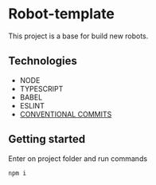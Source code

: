 # Robot-template

<p>This project is a base for build new robots. </p>

## Technologies

<ul>
    <li>NODE</li>
    <li>TYPESCRIPT</li>
    <li>BABEL</li>
    <li>ESLINT</li>
    <li><a href="https://www.conventionalcommits.org/en/v1.0.0/">CONVENTIONAL COMMITS</a></li>

</ul>


## Getting started


<p>Enter on project folder and run commands</p>


```
npm i
```


